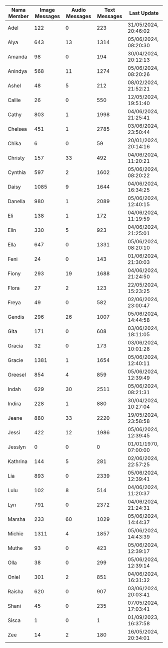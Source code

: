 | Nama Member | Image Messages | Audio Messages | Text Messages | Last Update |
| ------ | -------------- | -------------- | ------------- | ------------ |
| Adel | 122 | 0 | 223 | 31/05/2024, 20:46:02 |
| Alya | 643 | 13 | 1314 | 05/06/2024, 08:20:30 |
| Amanda | 98 | 0 | 194 | 30/04/2024, 20:12:13 |
| Anindya | 568 | 11 | 1274 | 05/06/2024, 08:20:26 |
| Ashel | 48 | 5 | 212 | 08/02/2024, 21:52:21 |
| Callie | 26 | 0 | 550 | 12/05/2024, 19:51:40 |
| Cathy | 803 | 1 | 1998 | 04/06/2024, 21:25:41 |
| Chelsea | 451 | 1 | 2785 | 03/06/2024, 23:50:44 |
| Chika | 6 | 0 | 59 | 20/01/2024, 20:14:16 |
| Christy | 157 | 33 | 492 | 04/06/2024, 11:20:21 |
| Cynthia | 597 | 2 | 1602 | 05/06/2024, 08:20:22 |
| Daisy | 1085 | 9 | 1644 | 04/06/2024, 16:34:25 |
| Danella | 980 | 1 | 2089 | 05/06/2024, 12:40:15 |
| Eli | 138 | 1 | 172 | 04/06/2024, 11:19:59 |
| Elin | 330 | 5 | 923 | 04/06/2024, 21:25:01 |
| Ella | 647 | 0 | 1331 | 05/06/2024, 08:20:10 |
| Feni | 24 | 0 | 143 | 01/06/2024, 21:30:03 |
| Fiony | 293 | 19 | 1688 | 04/06/2024, 21:24:50 |
| Flora | 27 | 2 | 123 | 22/05/2024, 15:23:25 |
| Freya | 49 | 0 | 582 | 02/06/2024, 23:00:47 |
| Gendis | 296 | 26 | 1007 | 05/06/2024, 14:44:58 |
| Gita | 171 | 0 | 608 | 03/06/2024, 18:11:05 |
| Gracia | 32 | 0 | 173 | 03/06/2024, 10:01:28 |
| Gracie | 1381 | 1 | 1654 | 05/06/2024, 12:40:11 |
| Greesel | 854 | 4 | 859 | 05/06/2024, 12:39:49 |
| Indah | 629 | 30 | 2511 | 05/06/2024, 08:21:31 |
| Indira | 228 | 1 | 880 | 30/04/2024, 10:27:04 |
| Jeane | 880 | 33 | 2220 | 19/05/2024, 23:58:58 |
| Jessi | 422 | 12 | 1986 | 05/06/2024, 12:39:45 |
| Jesslyn | 0 | 0 | 0 | 01/01/1970, 07:00:00 |
| Kathrina | 144 | 5 | 281 | 02/06/2024, 22:57:25 |
| Lia | 893 | 0 | 2339 | 05/06/2024, 12:39:41 |
| Lulu | 102 | 8 | 514 | 04/06/2024, 11:20:37 |
| Lyn | 791 | 0 | 2372 | 04/06/2024, 21:24:31 |
| Marsha | 233 | 60 | 1029 | 05/06/2024, 14:44:37 |
| Michie | 1311 | 4 | 1857 | 05/06/2024, 14:43:39 |
| Muthe | 93 | 0 | 423 | 05/06/2024, 12:39:17 |
| Olla | 38 | 0 | 299 | 05/06/2024, 12:39:14 |
| Oniel | 301 | 2 | 851 | 04/06/2024, 16:31:32 |
| Raisha | 620 | 0 | 907 | 03/06/2024, 20:03:41 |
| Shani | 45 | 0 | 235 | 07/05/2024, 17:03:41 |
| Sisca | 1 | 0 | 1 | 01/09/2023, 16:37:58 |
| Zee | 14 | 2 | 180 | 16/05/2024, 20:34:01 |
